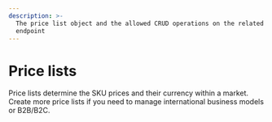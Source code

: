 ```yaml
---
description: >-
  The price list object and the allowed CRUD operations on the related resource
  endpoint
---
```


# Price lists

Price lists determine the SKU prices and their currency within a market. Create more price lists if you need to manage international business models or B2B/B2C.
